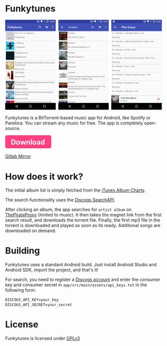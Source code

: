 # Funkytunes

<img src="screenshots.png" />

Funkytunes is a BitTorrent-based music app for Android, like Spotify or
Pandora. You can stream any music for free. The app is completely
open-source.

[<img src="download.png" />](https://github.com/funkyg/funkytunes/releases/latest)

[Gitlab Mirror](https://gitlab.com/funkydev/funkytunes)

# How does it work?

The initial album list is simply fetched from the
[iTunes Album Charts](https://www.apple.com/itunes/charts/albums/).

The search functionality uses the [Discogs SearchAPI](https://www.discogs.com/).

After clicking an album, the app searches for `artist album` on
[ThePirateProxy](https://theproxypirate.pw) (limited to music). It then takes
the magnet link from the first search result, and downloads the torrent file.
Finally, the first mp3 file in the torrent is downloaded and played as soon
as its ready. Additional songs are downloaded on demand.

# Building

Funkytunes uses a standard Android build. Just install Android Studio and
Android SDK, import the project, and that's it!

For search, you need to register a
[Discogs account](https://www.discogs.com/developers/#page:authentication,header:authentication-discogs-auth-flow)
and enter the consumer key and consumer secret in
`app/src/main/assets/api_keys.txt` in the following form:

```
DISCOGS_API_KEY=your_key
DISCOGS_API_SECRET=your_secret
```

# License

Funkytunes is licensed under [GPLv3](LICENSE)
